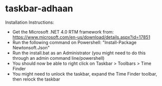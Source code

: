 # taskbar-adhaan

Installation Instructions:
- Get the Microsoft .NET 4.0 RTM framework from: https://www.microsoft.com/en-us/download/details.aspx?id=17851
- Run the following command on Powershell: "Install-Package Newtonsoft.Json"
- Run the install.bat as an Administrator (you might need to do this through an admin command line/powershell)
- You should now be able to right click on Taskbar > Toolbars > Time Finder
- You might need to unlock the taskbar, expand the Time Finder toolbar, then relock the taskbar